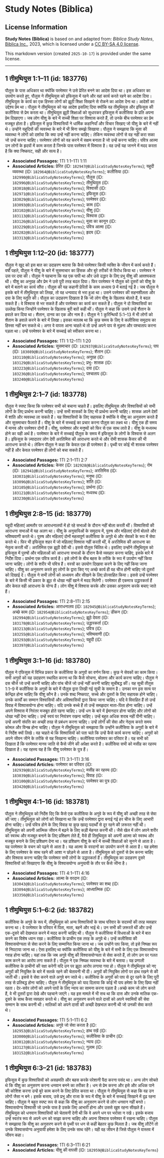 # Study Notes (Biblica)

## License Information

**Study Notes (Biblica)** is based on and adapted from: _Biblica Study Notes_, [Biblica Inc.](https://www.biblica.com/), 2023, which is licensed under a [CC BY-SA 4.0 license](https://creativecommons.org/licenses/by-sa/4.0/legalcode.en).

This markdown version (created `2025-10-17`) is provided under the same license.



--------------------------------

## 1 तीमुथियुस 1:1–11 (id: 183776)

पौलुस के पास अधिकार था क्योंकि परमेश्‍वर ने उसे प्रेरित बनने का आदेश दिया था। इस अधिकार का उपयोग करते हुए, पौलुस ने तीमुथियुस को इफिसुस में रहने और वहां कार्य करते रहने का आदेश दिया। तीमुथियुस के कार्य का एक हिस्सा लोगों को झूठी शिक्षा सिखाने से रोकने का आदेश देना था। आदेशों का उद्देश्य प्रेम था। पौलुस ने तीमुथियुस को यह आदेश इसलिए दिया क्योंकि वह तीमुथियुस और इफिसुस की कलीसिया से प्रेम करता था। तीमुथियुस झूठी शिक्षाओं को सुधारकर इफिसुस में कलीसिया के प्रति अपना प्रेम दिखाएगा। जब लोग यीशु के बारे में सच्ची शिक्षा पर विश्वास करते हैं, तो उनके बीच परमेश्‍वर का प्रेम मजबूत होता है। इफिसुस में कुछ विश्वासियों ने धार्मिक कहानियाँ और विचार सिखाए जो यीशु के बारे में नहीं थे। उन्होंने यहूदियों की व्यवस्था के बारे में भी बिना समझे सिखाया। पौलुस ने समझाया कि मूसा की व्यवस्था ने लोगों को दर्शाया कि क्या उन्हें नहीं करना चाहिए। लेकिन व्यवस्था लोगों से वह नहीं करा सका जो उन्हें करना चाहिए। परमेश्वर लोगों को वह करने में सक्षम बनाता है जो उन्हें करना चाहिए। पवित्र आत्मा उन लोगों के हृदयों में काम करता है जिनके पास परमेश्‍वर में विश्वास है। वह उन्हें यह जानने में मदद करता है कि क्या निष्कपट, सही और सत्य है।

* **Associated Passages:** 1TI 1:1–1TI 1:11
* **Associated Articles:** प्रेरित (ID: `182947@BiblicaStudyNotesKeyTerms`); यहूदी व्यवस्था  (ID: `182964@BiblicaStudyNotesKeyTerms`); कलीसिया (ID: `182990@BiblicaStudyNotesKeyTerms`); पौलुस (ID: `182996@BiblicaStudyNotesKeyTerms`); तीमुथियुस (ID: `183018@BiblicaStudyNotesKeyTerms`); विश्वासी (ID: `182971@BiblicaStudyNotesKeyTerms`); इफिसुस (ID: `183029@BiblicaStudyNotesKeyTerms`); परमेश्वर (ID: `183093@BiblicaStudyNotesKeyTerms`); काम (ID: `183102@BiblicaStudyNotesKeyTerms`); यीशु  (ID: `183113@BiblicaStudyNotesKeyTerms`); विश्वास (ID: `183126@BiblicaStudyNotesKeyTerms`); मूसा का कानून (ID: `183229@BiblicaStudyNotesKeyTerms`); पवित्र आत्मा (ID: `183282@BiblicaStudyNotesKeyTerms`); हृदय (ID: `183313@BiblicaStudyNotesKeyTerms`)

## 1 तीमुथियुस 1:12–20 (id: 183777)

पौलुस ने खुद को इस बात का उदाहरण बताया कि कैसे परमेश्‍वर किसी व्यक्ति के जीवन में कार्य करते हैं। वर्षों पहले, पौलुस ने यीशु के बारे में सुसमाचार का हिंसक और बुरे तरीकों से विरोध किया था। परमेश्‍वर ने उस पर दया की। पौलुस ने पहचाना कि वह एक पापी था और उसे उद्धार के लिए प्रभु यीशु की आवश्यकता थी। यीशु का अनुग्रह और प्रेम ने उसे पूरी तरह बदल दिया। फिर परमेश्‍वर ने पौलुस को दूसरों को यीशु के बारे में बताने का कार्य सौंपा। पौलुस की यह कहानी प्रेरितों के काम अध्याय 9 में बताई गई है। जब पौलुस ने इसके बारे में तीमुथियुस को लिखा, तो वह धन्यवाद से भरा हुआ था। उसने परमेश्वर की सहनशीलता और दया के लिए स्तुति की। पौलुस का उदाहरण दिखाता है कि जो लोग यीशु के खिलाफ बोलते हैं, वे बदल सकते हैं। वे विश्वास से भर सकते हैं और परमेश्‍वर का कार्य कर सकते हैं। पौलुस ने दो विश्वासियों का उल्लेख किया जिन्होंने परमेश्‍वर के खिलाफ बुरी बातें कही थीं। पौलुस ने कहा कि उसने उन्हें शैतान के हवाले कर दिया था। शैतान, दानव का एक और नाम है। पौलुस ने 1 कुरिन्थियों 5:1–13 में भी लोगों को शैतान के हवाले करने के बारे में लिखा। इसका मतलब था कि कुछ समय के लिए वे कलीसिया समुदाय का हिस्सा नहीं बन सकते थे। अगर वे वापस आना चाहते थे तो उन्हें अपने पाप से मुड़ना और पश्चाताप करना पड़ता था। उन्हें परमेश्‍वर के बारे में सच्चाई को स्वीकार करना था।

* **Associated Passages:** 1TI 1:12–1TI 1:20
* **Associated Articles:** सुसमाचार (ID: `182937@BiblicaStudyNotesKeyTerms`); पाप (ID: `183089@BiblicaStudyNotesKeyTerms`); शैतान (ID: `183110@BiblicaStudyNotesKeyTerms`); अनुग्रह  (ID: `183129@BiblicaStudyNotesKeyTerms`); प्रभु- शासक (ID: `183223@BiblicaStudyNotesKeyTerms`); दया (ID: `183236@BiblicaStudyNotesKeyTerms`); पश्चाताप (ID: `183240@BiblicaStudyNotesKeyTerms`)

## 1 तीमुथियुस 2:1–7 (id: 183778)

पौलुस ने स्पष्ट किया कि परमेश्‍वर सभी को बचाना चाहते हैं। इसलिए तीमुथियुस और विश्वासियों को सभी लोगों के लिए प्रार्थना करनी चाहिए। उन्हें सभी शासकों के लिए भी प्रार्थना करनी चाहिए। शासक अपने देशों में शांति और व्यवस्था ला सकते हैं। यह विश्वासियों के लिए सहायक है क्योंकि वे यीशु का अनुसरण करते हैं और सुसमाचार फैलाते हैं। यीशु के बारे में सच्चाई का प्रचार करना पौलुस का लक्ष्य था। यीशु एक ही समय में मानव और परमेश्वर दोनों हैं। यीशु, परमेश्वर और मनुष्यों को फिर से एक साथ लाते है। यीशु के मध्यस्थ होने का यही अर्थ है। परमेश्‍वर के बारे में सच्चाई पौलुस के समय में इफिसुस के लोगों के विश्वास से अलग है। इफिसुस के ज़्यादातर लोग देवी अरतिमिस की आराधना करते थे और रोमी शासक कैसर की भी आराधना करते थे। लेकिन पौलुस ने कहा कि केवल एक ही परमेश्‍वर है। पृथ्वी पर कोई भी शासक परमेश्‍वर नहीं है और केवल परमेश्‍वर ही लोगों को बचा सकते हैं।

* **Associated Passages:** 1TI 2:1–1TI 2:7
* **Associated Articles:** केसर (ID: `182928@BiblicaStudyNotesKeyTerms`); रोम (ID: `182941@BiblicaStudyNotesKeyTerms`); अरतिमिस (ID: `183031@BiblicaStudyNotesKeyTerms`); मनुष्य (ID: `183096@BiblicaStudyNotesKeyTerms`); शांति (ID: `183105@BiblicaStudyNotesKeyTerms`); प्रार्थना (ID: `183121@BiblicaStudyNotesKeyTerms`); मध्यस्थ (ID: `183230@BiblicaStudyNotesKeyTerms`)

## 1 तीमुथियुस 2:8–15 (id: 183779)

यहूदी महिलाएं आमतौर पर आराधनालयों में हो रहे सभाओं के दौरान नहीं बोला करती थीं। विश्वासियों की आराधना सभाओं में यह अलग था। यीशु के अनुयायिओं के समुदाय में, पुरुष और महिलाएं दोनों बोलते और भविष्यवाणी करते थे। पुरुष और महिलाएं दोनों महत्वपूर्ण कलीसिया के अगुवे थे और सेवकों के रूप में सेवा करते थे। फिर भी इफिसुस शहर में जो महिलाएं विश्वास नहीं करती थीं, वे अरतिमिस की आराधना का नेतृत्व करती थीं। अरतिमिस एक झूठी देवी थी। इससे पौलुस चिंतित थे। इसलिए उन्होंने तीमुथियुस को इफिसुस में पुरुषों और महिलाओं को आराधना सभाओं के दौरान कैसे व्यवहार करना चाहिए, इसके बारे में निर्देश दिया। प्रार्थना एक पवित्र कार्य है। इसे लोगों के बीच बहस के तरीके के रूप में उपयोग नहीं किया जाना चाहिए। लोगों के शरीर भी पवित्र हैं। वस्त्रों का उपयोग दिखावा करने के लिए नहीं किया जाना चाहिए। यीशु का अनुसरण करते हुए लोगों के द्वारा किए गए अच्छे कार्य ही वह चीज होनी चाहिए जो दूसरों को दिखाई दे। पौलुस ने सभी लोगों को अध्ययन और सीखने के लिए प्रोत्साहित किया। इससे उन्हें परमेश्‍वर के बारे में किसी भी प्रकार के झूठ से धोखा नहीं खाने में मदद मिलेगी। परमेश्‍वर ही एकमात्र उद्धारकर्ता हैं और केवल वही आराधना के योग्य हैं। लोग यीशु में विश्वास करके और उसका अनुसरण करके बचाए जाते हैं।

* **Associated Passages:** 1TI 2:8–1TI 2:15
* **Associated Articles:** आराधनालय (ID: `182945@BiblicaStudyNotesKeyTerms`); अच्छे काम (ID: `182954@BiblicaStudyNotesKeyTerms`); डीकन (ID: `182994@BiblicaStudyNotesKeyTerms`); झूठे देवता (ID: `183178@BiblicaStudyNotesKeyTerms`); उद्धारकर्ता (ID: `183213@BiblicaStudyNotesKeyTerms`); पवित्र (ID: `183255@BiblicaStudyNotesKeyTerms`); भविष्यवाणी (ID: `183293@BiblicaStudyNotesKeyTerms`); यहूदी (ID: `183397@BiblicaStudyNotesKeyTerms`)

## 1 तीमुथियुस 3:1–16 (id: 183780)

पौलुस ने एफिसुस में विभिन्न प्रकार के कलीसिया के अगुवों का वर्णन किया। कुछ ने सेवकों का काम किया। सभी अगुवों को यह उदाहरण स्थापित करना था कि कैसे सोचना, बोलना और कार्य करना चाहिए। पौलुस ने दस चीजें जो उन्हें करनी चाहिए और पांच चीजें जो उन्हें नहीं करनी चाहिए सूचीबद्ध कीं। यह सूची तीतुस 1:1–9 में कलीसिया के अगुवों के बारे में पौलुस द्वारा लिखी गई सूची के समान है। उनका मन इस सत्य पर केन्द्रित होना चाहिए कि यीशु कौन है। उनके शब्द निष्कपट, सच्चे और दूसरों के लिए सहायक होने चाहिए। उनके कार्यों का सम्मान विश्वासियों और अविश्वासियों द्वारा किया जाना चाहिए। यदि वे विवाहित हैं तो उन्हें विवाह में विश्वासयोग्य होना चाहिए। यदि उनके बच्चे हैं तो उन्हें समझदार माता\-पिता होना चाहिए। उन्हें अपने विश्वास में निरंतर मजबूत होते रहना चाहिए। उन्हें धन के बारे में ईमानदार होना चाहिए और लोगों को धोखा नहीं देना चाहिए। उन्हें स्वयं पर नियंत्रण रखना चाहिए। उन्हें बहुत अधिक शराब नहीं पीनी चाहिए। उन्हें अपनी संपत्ति का अच्छी तरह से प्रबंधन करना चाहिए। उन्हें लोगों की सेवा और नेतृत्व करते समय कोमल और विनम्र होना चाहिए। पौलुस ने तीमुथियुस को समझाया कि उन्होंने कलीसिया के अगुवों के बारे में ये निर्देश क्यों लिखे। वह चाहते थे कि विश्वासियों को पता चले कि उन्हें कैसे कार्य करना चाहिए। अगुवों को अपने जीवन जीने के तरीके से यह सिखाना चाहिए। कलीसिया परमेश्‍वर का परिवार है। यह सभी को दिखाता है कि परमेश्‍वर मानव जाति से कैसे जीने की अपेक्षा करते है। कलीसिया सभी को मसीह का रहस्य दिखाता है। यह रहस्य यह है कि यीशु परमेश्‍वर के पुत्र हैं।

* **Associated Passages:** 1TI 3:1–1TI 3:16
* **Associated Articles:** परमेश्वर का परिवार (ID: `182939@BiblicaStudyNotesKeyTerms`); मसीह का रहस्य (ID: `183039@BiblicaStudyNotesKeyTerms`); विवाह (ID: `183100@BiblicaStudyNotesKeyTerms`); परमेश्‍वर का पुत्र (ID: `183420@BiblicaStudyNotesKeyTerms`)

## 1 तीमुथियुस 4:1–16 (id: 183781)

पौलुस ने तीमुथियुस को निर्देश दिए कि कैसे एक कलीसिया के अगुवे के रूप में यीशु की अच्छी तरह से सेवा की जाए। तीमुथियुस को लोगों को सिखाना था कि उन्हें परमेश्‍वर द्वारा बनाई गई हर चीज के लिए आभारी होना चाहिए। उन्हें पवित्र होने के लिए विवाह या कुछ खाद्य पदार्थों से दूर रहने की ज़रूरत नहीं थी। तीमुथियुस को अपनी आत्मिक जीवन में बढ़ने के लिए कड़ी मेहनत करनी थी। जैसे खेल में लोग अपने शरीर को स्वस्थ और मजबूत बनाने के लिए प्रशिक्षण लेते हैं, वैसे ही तिमुथियुस को अपनी आत्मा को स्वस्थ और मजबूत बनाने के लिए प्रशिक्षण देना था। यह प्रशिक्षण यीशु के बारे में सच्ची शिक्षाओं को सुनने से आता है। यह परमेश्‍वर के वचन को पढ़ने से आता है। यह आत्मा के वरदानों का उपयोग करने से आता है। यह हमेशा के लिए परमेश्वर के साथ रहने की आशा न छोड़ने से आता है। तीमुथियुस को दूसरों से प्रेम करना चाहिए और विश्वास करना चाहिए कि परमेश्‍वर सभी लोगों के उद्धारकर्ता हैं। तीमुथियुस का उदाहरण दूसरे विश्‍वासियों को सिखाएगा कि यीशु के विश्वासयोग्य अनुयायी के तौर पर कैसे जीना है।

* **Associated Passages:** 1TI 4:1–1TI 4:16
* **Associated Articles:** आत्मा के वरदान  (ID: `183043@BiblicaStudyNotesKeyTerms`); परमेश्वर का शब्द  (ID: `183094@BiblicaStudyNotesKeyTerms`); आध्यात्मिक (ID: `183356@BiblicaStudyNotesKeyTerms`)

## 1 तीमुथियुस 5:1–6:2 (id: 183782)

कलीसिया के अगुवे के रूप में, तीमुथियुस को अन्य विश्वासियों के साथ परिवार के सदस्यों की तरह व्यवहार करना था। वे परमेश्‍वर के परिवार में पिता, माता, बहनें और भाई थे। उन सभी की ज़रूरतें थीं और उन्हें एक\-दूसरे की देखभाल करने में मदद करनी चाहिए थी। पौलुस ने कलीसिया में विधवाओं के बारे में बात करने का विशेष ध्यान रखा। कलीसिया के प्राचीन एक तरह के अगुवे थे। उन्हें कलीसिया की विश्वासयोग्यता से सेवा करने के लिए सम्मानित किया जाना था। जब उन्होंने पाप किया, तो इसे निष्पक्ष रूप से निपटाया जाना था। ऐसा इसलिए था क्योंकि कलीसिया को यीशु के बारे में सभी के लिए एक विश्वासयोग्य गवाह होना चाहिए। यहां तक कि जब अगुवे यीशु की विश्वासयोग्यता से सेवा करते हैं, तो लोग उन पर गलत काम करने का आरोप लगा सकते हैं। पौलुस ने एक निष्पक्ष व्यवस्था के बारे में बताया। यह प्रणाली कलीसिया के प्राचीनों की रक्षा करेगी यदि उन पर झूठा आरोप लगाया गया हो। पौलुस ने तीमुथियुस को नए अगुवों की नियुक्ति के बारे में सतर्क रहने की चेतावनी भी दी। अगुवों की नियुक्ति लोगों पर हाथ रखने से की जाती थी। इससे वे सेवा करने वाले अगुवे बन जाते थे। कलीसिया के अगुवों को पाप से दूर रहने के लिए पूरी तरह से प्रतिबद्ध होना चाहिए। पौलुस ने तीमुथियुस को याद दिलाया कि कोई भी पाप हमेशा के लिए छिपा नहीं रहता। देर\-सवेर लोगों को अपने पापों के लिए न्याय का सामना करना पड़ता है।अच्छे काम जो लोग करते हैं, वे भी दूसरों द्वारा देखे और पहचाने जाएंगे। यह इस मामले में भी सच था कि दास और उनके मालिक एक\-दूसरे के साथ कैसा व्यवहार करते थे। यीशु का अनुसरण करने वाले दासों को अपने स्वामियों की सेवा सम्मान के साथ करनी थी। मालिकों को अपने दासों की अच्छी देखभाल करनी थी जो उनकी सेवा करते थे।

* **Associated Passages:** 1TI 5:1–1TI 6:2
* **Associated Articles:** अगुवे जो सेवा करता है (ID: `182953@BiblicaStudyNotesKeyTerms`); हाथ रखें (ID: `183000@BiblicaStudyNotesKeyTerms`); कलीसिया के प्राचीन  (ID: `183012@BiblicaStudyNotesKeyTerms`); न्याय  (ID: `183127@BiblicaStudyNotesKeyTerms`); गुलाम (ID: `183152@BiblicaStudyNotesKeyTerms`)

## 1 तीमुथियुस 6:3–21 (id: 183783)

इफिसुस में कुछ विश्वासियों को असहमति और बहस करके परेशानी पैदा करना पसंद था। अन्य लोग सोचते थे कि यीशु का अनुसरण करना धनवान बनने का तरीका है। धन से प्रेम करना और इसे और अधिक पाने की कोशिश करना उन्हें बुरे काम करने के लिए प्रेरित करता था। पौलुस ने तीमुथियुस से कहा कि वह उन लोगों जैसा न बने। इसके बजाय, उसे प्रभु और राजा के रूप में यीशु के बारे में सच्चाई सिखाने में दृढ़ रहना चाहिए। पौलुस ने बहुत स्पष्ट रूप से कहा कि यीशु का अनुसरण करने से लोग धनवान नहीं बनते। विश्वासयोग्य विश्वासी जो उनके पास है उसके लिए आभारी होना और उससे खुश रहना सीखते हैं। तीमुथियुस को धनवान विश्वासियों को चेतावनी देनी थी कि वे अपने धन पर भरोसा न रखे। इसके बजाय उन्हें स्वतंत्र रूप से अपने धन को साझा करना चाहिए और अपना विश्वास परमेश्‍वर में रखना चाहिए। पौलुस ने समझाया कि यीशु का अनुसरण करने से पृथ्वी पर धन से कहीं बेहतर कुछ मिलता है। जब यीशु लौटेंगे तो उनके विश्वासयोग्य अनुयायी हमेशा के लिए उनके साथ रहेंगे। यही वह जीवन है जिसे पौलुस ने वास्तव में जीवन कहा।

* **Associated Passages:** 1TI 6:3–1TI 6:21
* **Associated Articles:** यीशु की वापसी (ID: `182959@BiblicaStudyNotesKeyTerms`)

